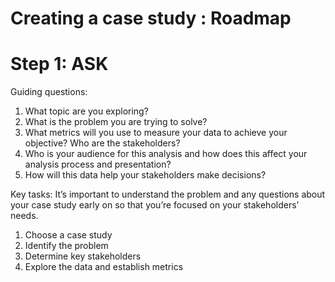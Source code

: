 # Creating a case study : Roadmap

# Step 1: ASK

Guiding questions:
1. What topic are you exploring?
2. What is the problem you are trying to solve?
3. What metrics will you use to measure your data to achieve your objective? Who are the stakeholders?
4. Who is your audience for this analysis and how does this affect your analysis process and presentation?
5. How will this data help your stakeholders make decisions?

Key tasks:
It’s important to understand the problem and any questions about your case study early on so that you’re focused on your stakeholders’ needs.
1. Choose a case study
2. Identify the problem
3. Determine key stakeholders
4. Explore the data and establish metrics
